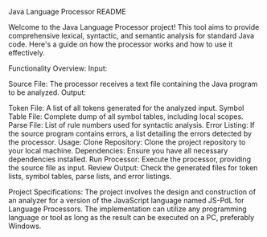 Java Language Processor README

Welcome to the Java Language Processor project! This tool aims to provide comprehensive lexical, syntactic, and semantic analysis for standard Java code. Here's a guide on how the processor works and how to use it effectively.

Functionality Overview:
Input:

Source File: The processor receives a text file containing the Java program to be analyzed.
Output:

Token File: A list of all tokens generated for the analyzed input.
Symbol Table File: Complete dump of all symbol tables, including local scopes.
Parse File: List of rule numbers used for syntactic analysis.
Error Listing: If the source program contains errors, a list detailing the errors detected by the processor.
Usage:
Clone Repository: Clone the project repository to your local machine.
Dependencies: Ensure you have all necessary dependencies installed.
Run Processor: Execute the processor, providing the source file as input.
Review Output: Check the generated files for token lists, symbol tables, parse lists, and error listings.

Project Specifications:
The project involves the design and construction of an analyzer for a version of the JavaScript language named JS-PdL for Language Processors.
The implementation can utilize any programming language or tool as long as the result can be executed on a PC, preferably Windows.
